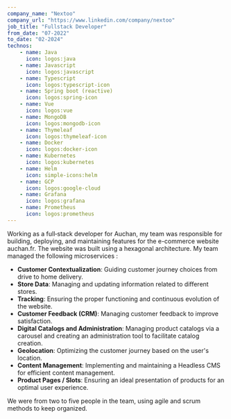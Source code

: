 ```yaml
---
company_name: "Nextoo"
company_url: "https://www.linkedin.com/company/nextoo"
job_title: "Fullstack Developer"
from_date: "07-2022"
to_date: "02-2024"
technos: 
    - name: Java
      icon: logos:java
    - name: Javascript
      icon: logos:javascript
    - name: Typescript
      icon: logos:typescript-icon
    - name: Spring boot (reactive) 
      icon: logos:spring-icon
    - name: Vue 
      icon: logos:vue
    - name: MongoDB 
      icon: logos:mongodb-icon
    - name: Thymeleaf
      icon: logos:thymeleaf-icon
    - name: Docker
      icon: logos:docker-icon
    - name: Kubernetes
      icon: logos:kubernetes
    - name: Helm
      icon: simple-icons:helm
    - name: GCP
      icon: logos:google-cloud
    - name: Grafana
      icon: logos:grafana
    - name: Prometheus
      icon: logos:prometheus
---
```


Working as a full‑stack developer for Auchan, my team was responsible for building, deploying, and maintaining features for the e-commerce website auchan.fr. The website was built using a hexagonal architecture. My team managed the following microservices :   
    
- **Customer Contextualization**: Guiding customer journey choices from drive to home delivery.
- **Store Data**: Managing and updating information related to different stores.
- **Tracking**: Ensuring the proper functioning and continuous evolution of the website.
- **Customer Feedback (CRM)**: Managing customer feedback to improve satisfaction.
- **Digital Catalogs and Administration**: Managing product catalogs via a carousel and creating an administration tool to facilitate catalog creation.
- **Geolocation**: Optimizing the customer journey based on the user's location.
- **Content Management**: Implementing and maintaining a Headless CMS for efficient content management.
- **Product Pages / Slots**: Ensuring an ideal presentation of products for an optimal user experience.
    
We were from two to five people in the team, using agile and scrum methods to keep organized.
